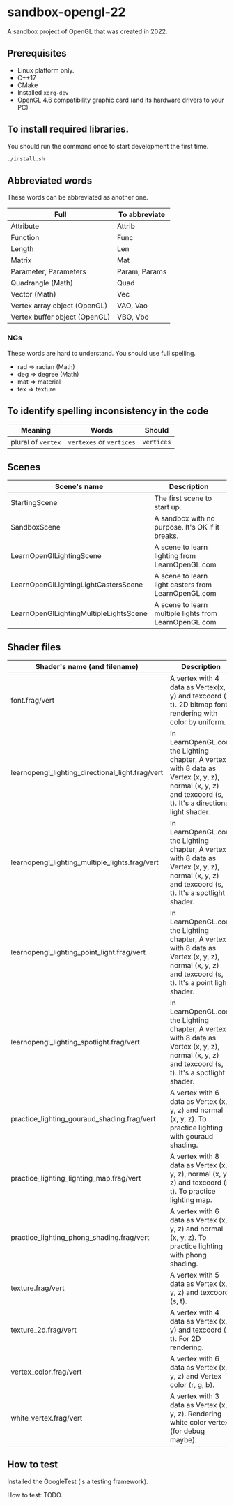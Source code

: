 # sandbox-opengl-22

A sandbox project of OpenGL that was created in 2022.

## Prerequisites

- Linux platform only.
- C++17
- CMake
- Installed `xorg-dev`
- OpenGL 4.6 compatibility graphic card (and its hardware drivers to your PC)

## To install required libraries.

You should run the command once to start development the first time.

```sh
./install.sh
```

## Abbreviated words

These words can be abbreviated as another one.

| Full | To abbreviate |
| --- | --- |
| Attribute | Attrib |
| Function | Func |
| Length | Len |
| Matrix | Mat |
| Parameter, Parameters | Param, Params |
| Quadrangle (Math) | Quad |
| Vector (Math) | Vec |
| Vertex array object (OpenGL) | VAO, Vao |
| Vertex buffer object (OpenGL) | VBO, Vbo |

### NGs

These words are hard to understand. You should use full spelling.

- rad => radian (Math)
- deg => degree (Math)
- mat => material
- tex => texture

## To identify spelling inconsistency in the code

| Meaning | Words | Should |
| --- | --- | --- |
| plural of `vertex` | `vertexes` or `vertices` | `vertices` |

## Scenes

| Scene's name | Description |
| --- | --- |
| StartingScene | The first scene to start up. |
| SandboxScene | A sandbox with no purpose. It's OK if it breaks. |
| LearnOpenGlLightingScene | A scene to learn lighting from LearnOpenGL.com |
| LearnOpenGlLightingLightCastersScene | A scene to learn light casters from LearnOpenGL.com |
| LearnOpenGlLightingMultipleLightsScene | A scene to learn multiple lights from LearnOpenGL.com |

## Shader files

| Shader's name (and filename) | Description |
| --- | --- |
| font.frag/vert | A vertex with 4 data as Vertex(x, y) and texcoord (s, t). 2D bitmap font rendering with color by uniform. |
| learnopengl_lighting_directional_light.frag/vert | In LearnOpenGL.com the Lighting chapter, A vertex with 8 data as Vertex (x, y, z), normal (x, y, z) and texcoord (s, t). It's a directional light shader. |
| learnopengl_lighting_multiple_lights.frag/vert | In LearnOpenGL.com the Lighting chapter, A vertex with 8 data as Vertex (x, y, z), normal (x, y, z) and texcoord (s, t). It's a spotlight shader. |
| learnopengl_lighting_point_light.frag/vert | In LearnOpenGL.com the Lighting chapter, A vertex with 8 data as Vertex (x, y, z), normal (x, y, z) and texcoord (s, t). It's a point light shader. |
| learnopengl_lighting_spotlight.frag/vert | In LearnOpenGL.com the Lighting chapter, A vertex with 8 data as Vertex (x, y, z), normal (x, y, z) and texcoord (s, t). It's a spotlight shader. |
| practice_lighting_gouraud_shading.frag/vert | A vertex with 6 data as Vertex (x, y, z) and normal (x, y, z). To practice lighting with gouraud shading. |
| practice_lighting_lighting_map.frag/vert | A vertex with 8 data as Vertex (x, y, z), normal (x, y, z) and texcoord (s, t). To practice lighting map. |
| practice_lighting_phong_shading.frag/vert | A vertex with 6 data as Vertex (x, y, z) and normal (x, y, z). To practice lighting with phong shading. |
| texture.frag/vert | A vertex with 5 data as Vertex (x, y, z) and texcoord (s, t). |
| texture_2d.frag/vert | A vertex with 4 data as Vertex (x, y) and texcoord (s, t). For 2D rendering. |
| vertex_color.frag/vert | A vertex with 6 data as Vertex (x, y, z) and Vertex color (r, g, b). |
| white_vertex.frag/vert | A vertex with 3 data as Vertex (x, y, z). Rendering white color vertex (for debug maybe). |

## How to test

Installed the GoogleTest (is a testing framework).

How to test: TODO.
